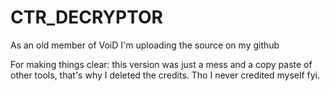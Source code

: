 CTR_DECRYPTOR
=============

As an old member of VoiD I'm uploading the source on my github

For making things clear: this version was just a mess and a copy paste of other tools, that's why I deleted the credits.
Tho I never credited myself fyi.
